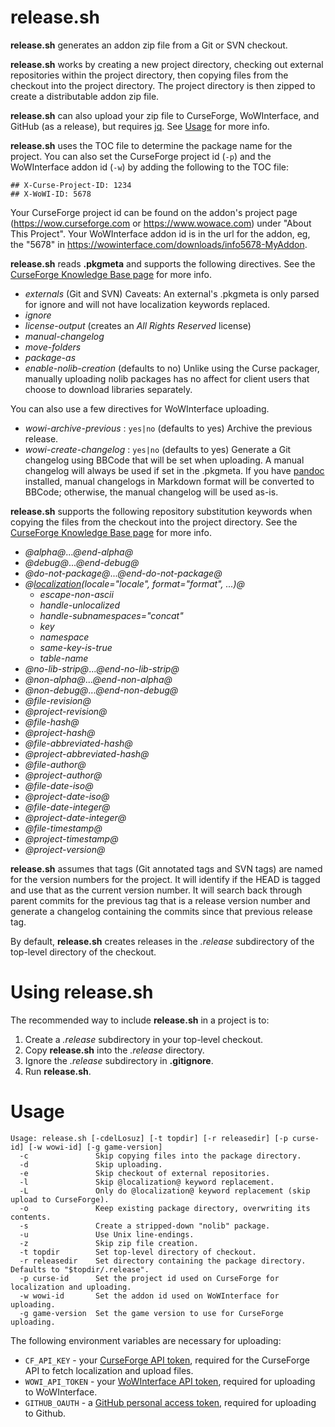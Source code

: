 # release.sh

__release.sh__ generates an addon zip file from a Git or SVN checkout.

__release.sh__ works by creating a new project directory, checking out external
repositories within the project directory, then copying files from the checkout
into the project directory.  The project directory is then zipped to create a
distributable addon zip file.

__release.sh__ can also upload your zip file to CurseForge, WoWInterface, and
GitHub (as a release), but requires [jq](https://stedolan.github.io/jq/). See
[Usage](#usage) for more info.

__release.sh__ uses the TOC file to determine the package name for the project.
You can also set the CurseForge project id (`-p`) and the WoWInterface addon
id (`-w`) by adding the following to the TOC file:

    ## X-Curse-Project-ID: 1234
    ## X-WoWI-ID: 5678

Your CurseForge project id can be found on the addon's project page (https://wow.curseforge.com or
https://www.wowace.com) under "About This Project". Your WoWInterface
addon id is in the url for the addon, eg, the "5678" in https://wowinterface.com/downloads/info5678-MyAddon.

__release.sh__ reads __.pkgmeta__ and supports the following directives. See the
[CurseForge Knowledge Base page](https://authors.curseforge.com/knowledge-base/world-of-warcraft/527-preparing-the-packagemeta-file) for more info.

  - *externals* (Git and SVN) Caveats: An external's .pkgmeta is only parsed for ignore and will not have localization keywords replaced.
  - *ignore*
  - *license-output* (creates an *All Rights Reserved* license)
  - *manual-changelog*
  - *move-folders*
  - *package-as*
  - *enable-nolib-creation* (defaults to no) Unlike using the Curse packager,
    manually uploading nolib packages has no affect for client users that choose
    to download libraries separately.

You can also use a few directives for WoWInterface uploading.

  - *wowi-archive-previous* : `yes|no` (defaults to yes) Archive the previous release.
  - *wowi-create-changelog* : `yes|no` (defaults to yes) Generate a Git changelog using
  BBCode that will be set when uploading. A manual changelog will always be used if set
  in the .pkgmeta. If you have [pandoc](http://pandoc.org/) installed, manual changelogs
  in Markdown format will be converted to BBCode; otherwise, the manual changelog will be
  used as-is.

__release.sh__ supports the following repository substitution keywords when
copying the files from the checkout into the project directory. See the
[CurseForge Knowledge Base page](https://authors.curseforge.com/knowledge-base/world-of-warcraft/532-repository-keyword-substitutions) for more info.

  - *@alpha@*...*@end-alpha@*
  - *@debug@*...*@end-debug@*
  - *@do-not-package@*...*@end-do-not-package@*
  - *@[localization](https://authors.curseforge.com/knowledge-base/world-of-warcraft/531-localization-substitutions)(locale="locale", format="format", ...)@*
    - *escape-non-ascii*
    - *handle-unlocalized*
    - *handle-subnamespaces="concat"*
    - *key*
    - *namespace*
    - *same-key-is-true*
    - *table-name*
  - *@no-lib-strip@*...*@end-no-lib-strip@*
  - *@non-alpha@*...*@end-non-alpha@*
  - *@non-debug@*...*@end-non-debug@*
  - *@file-revision@*
  - *@project-revision@*
  - *@file-hash@*
  - *@project-hash@*
  - *@file-abbreviated-hash@*
  - *@project-abbreviated-hash@*
  - *@file-author@*
  - *@project-author@*
  - *@file-date-iso@*
  - *@project-date-iso@*
  - *@file-date-integer@*
  - *@project-date-integer@*
  - *@file-timestamp@*
  - *@project-timestamp@*
  - *@project-version@*

__release.sh__ assumes that tags (Git annotated tags and SVN tags) are named for
the version numbers for the project.  It will identify if the HEAD is tagged and
use that as the current version number.  It will search back through parent
commits for the previous tag that is a release version number and generate a
changelog containing the commits since that previous release tag.

By default, __release.sh__ creates releases in the *.release* subdirectory of the
top-level directory of the checkout.

# Using release.sh

The recommended way to include __release.sh__ in a project is to:

1.  Create a *.release* subdirectory in your top-level checkout.
2.  Copy __release.sh__ into the *.release* directory.
3.  Ignore the *.release* subdirectory in __.gitignore__.
4.  Run __release.sh__.

# Usage

```
Usage: release.sh [-cdelLosuz] [-t topdir] [-r releasedir] [-p curse-id] [-w wowi-id] [-g game-version]
  -c               Skip copying files into the package directory.
  -d               Skip uploading.
  -e               Skip checkout of external repositories.
  -l               Skip @localization@ keyword replacement.
  -L               Only do @localization@ keyword replacement (skip upload to CurseForge).
  -o               Keep existing package directory, overwriting its contents.
  -s               Create a stripped-down "nolib" package.
  -u               Use Unix line-endings.
  -z               Skip zip file creation.
  -t topdir        Set top-level directory of checkout.
  -r releasedir    Set directory containing the package directory. Defaults to "$topdir/.release".
  -p curse-id      Set the project id used on CurseForge for localization and uploading.
  -w wowi-id       Set the addon id used on WoWInterface for uploading.
  -g game-version  Set the game version to use for CurseForge uploading.
```

The following environment variables are necessary for uploading:

  - `CF_API_KEY` - your [CurseForge API token](https://wow.curseforge.com/account/api-tokens), required for the CurseForge API to fetch localization and upload files.
  - `WOWI_API_TOKEN` - your [WoWInterface API token](https://www.wowinterface.com/downloads/filecpl.php?action=apitokens), required for uploading to WoWInterface.
  - `GITHUB_OAUTH` - a [GitHub personal access token](https://github.com/settings/tokens), required for uploading to Github.
